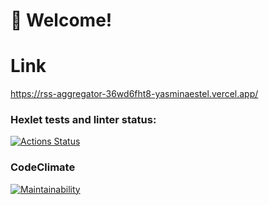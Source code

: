# 🚀 Welcome!

# Link
https://rss-aggregator-36wd6fht8-yasminaestel.vercel.app/

### Hexlet tests and linter status:
[![Actions Status](https://github.com/yasminaestel/frontend-bootcamp-project-11/workflows/hexlet-check/badge.svg)](https://github.com/yasminaestel/frontend-bootcamp-project-11/actions)

### CodeClimate
[![Maintainability](https://api.codeclimate.com/v1/badges/75151179b9226f8aa5ea/maintainability)](https://codeclimate.com/github/yasminaestel/frontend-bootcamp-project-11/maintainability)
